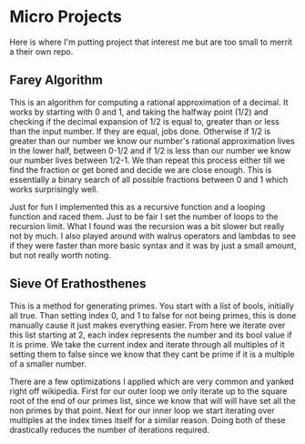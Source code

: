 # Micro Projects
Here is where I'm putting project that interest me but are too small to merrit a their own repo.

## Farey Algorithm
This is an algorithm for computing a rational approximation of a decimal. It works by starting with 0 and 1, and taking the halfway point  (1/2) and checking if the decimal expansion of 1/2 is equal to, greater than or less than the input number. If they are equal, jobs done. Otherwise if 1/2 is greater than our number we know our number's rational approximation lives in the lower half, between 0-1/2 and if 1/2 is less than our number we know our number lives between 1/2-1. We than repeat this process either till we find the fraction or get bored and decide we are close enough. This is essentially a binary search of all possible fractions between 0 and 1 which works surprisingly well.

Just for fun I implemented this as a recursive function and a looping function and raced them. Just to be fair I set the number of loops to the recursion limit. What I found was the recursion was a bit slower but really not by much. I also played around with walrus operators and lambdas to see if they were faster than more basic syntax and it was by just a small amount, but not really worth noting.

## Sieve Of Erathosthenes
This is a method for generating primes. You start with a list of bools, initially all true. Than setting index 0, and 1 to false for not being primes, this is done manually cause it just makes everything easier. From here we iterate over this list starting at 2, each index represents the number and its bool value if it is prime. We take the current index and iterate through all multiples of it setting them to false since we know that they cant be prime if it is a multiple of a smaller number.

There are a few optimizations I applied which are very common and yanked right off wikipedia. First for our outer loop we only iterate up to the square root of the end of our primes list, since we know that will will have set all the non primes by that point. Next for our inner loop we start iterating over multiples at the index times itself for a similar reason. Doing both of these drastically reduces the number of iterations required.